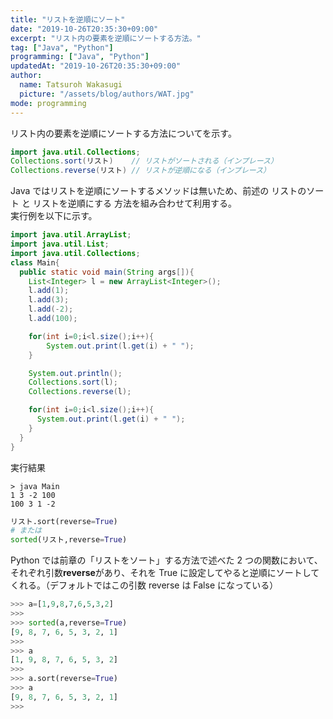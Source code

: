 ```yaml
---
title: "リストを逆順にソート"
date: "2019-10-26T20:35:30+09:00"
excerpt: "リスト内の要素を逆順にソートする方法。"
tag: ["Java", "Python"]
programming: ["Java", "Python"]
updatedAt: "2019-10-26T20:35:30+09:00"
author:
  name: Tatsuroh Wakasugi
  picture: "/assets/blog/authors/WAT.jpg"
mode: programming
---
```


リスト内の要素を逆順にソートする方法についてを示す。

<div class="note_content_by_programming_language" id="note_content_Java">

```java
import java.util.Collections;
Collections.sort(リスト)    // リストがソートされる（インプレース）
Collections.reverse(リスト) // リストが逆順になる（インプレース）
```

Java ではリストを逆順にソートするメソッドは無いため、前述の リストのソート と リストを逆順にする 方法を組み合わせて利用する。  
実行例を以下に示す。

```java
import java.util.ArrayList;
import java.util.List;
import java.util.Collections;
class Main{
  public static void main(String args[]){
    List<Integer> l = new ArrayList<Integer>();
    l.add(1);
    l.add(3);
    l.add(-2);
    l.add(100);

    for(int i=0;i<l.size();i++){
        System.out.print(l.get(i) + " ");
    }

    System.out.println();
    Collections.sort(l);
    Collections.reverse(l);

    for(int i=0;i<l.size();i++){
      System.out.print(l.get(i) + " ");
    }
  }
}
```

実行結果

```
> java Main
1 3 -2 100
100 3 1 -2
```

</div>
<div class="note_content_by_programming_language" id="note_content_Python">

```python
リスト.sort(reverse=True)
# または
sorted(リスト,reverse=True)
```

Python では前章の「リストをソート」する方法で述べた 2 つの関数において、それぞれ引数**reverse**があり、それを True に設定してやると逆順にソートしてくれる。（デフォルトではこの引数 reverse は False になっている）

```python
>>> a=[1,9,8,7,6,5,3,2]
>>>
>>> sorted(a,reverse=True)
[9, 8, 7, 6, 5, 3, 2, 1]
>>>
>>> a
[1, 9, 8, 7, 6, 5, 3, 2]
>>>
>>> a.sort(reverse=True)
>>> a
[9, 8, 7, 6, 5, 3, 2, 1]
>>>
```

</div>
